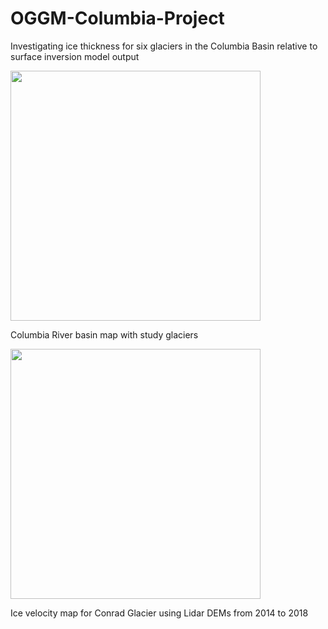 # OGGM-Columbia-Project
Investigating ice thickness for six glaciers in the Columbia Basin relative to surface inversion model output

<img src="images/CBT_ice_thick_cc.png" width="400">

Columbia River basin map with study glaciers

<img src="images/conrad_all_14f_18s_vel_less_5m_spm2.png" width="400">

Ice velocity map for Conrad Glacier using Lidar DEMs from 2014 to 2018 


 
